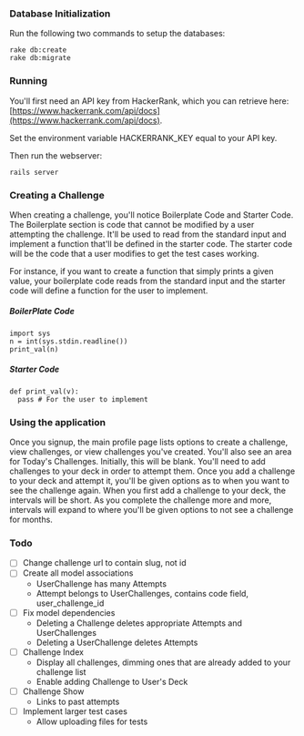 
### Database Initialization

Run the following two commands to setup the databases:

```
rake db:create
rake db:migrate
```

### Running

You'll first need an API key from HackerRank, which you can retrieve here: [https://www.hackerrank.com/api/docs](https://www.hackerrank.com/api/docs).

Set the environment variable HACKERRANK\_KEY equal to your API key.

Then run the webserver:

```
rails server
```

### Creating a Challenge

When creating a challenge, you'll notice Boilerplate Code and Starter Code. The Boilerplate section is code that cannot be modified by a user attempting the challenge. It'll be used to read from the standard input and implement a function that'll be defined in the starter code. The starter code will be the code that a user modifies to get the test cases working.

For instance, if you want to create a function that simply prints a given value, your boilerplate code reads from the standard input and the starter code will define a function for the user to implement.

##### BoilerPlate Code

```
import sys
n = int(sys.stdin.readline())
print_val(n)
```

##### Starter Code

```
def print_val(v):
  pass # For the user to implement
```

### Using the application

Once you signup, the main profile page lists options to create a challenge, view challenges, or view challenges you've created. You'll also see an area for Today's Challenges. Initially, this will be blank. You'll need to add challenges to your deck in order to attempt them. Once you add a challenge to your deck and attempt it, you'll be given options as to when you want to see the challenge again. When you first add a challenge to your deck, the intervals will be short. As you complete the challenge more and more, intervals will expand to where you'll be given options to not see a challenge for months.

### Todo

- [ ] Change challenge url to contain slug, not id
- [ ] Create all model associations
  * UserChallenge has many Attempts
  * Attempt belongs to UserChallenges, contains code field, user\_challenge\_id
- [ ] Fix model dependencies
  * Deleting a Challenge deletes appropriate Attempts and UserChallenges
  * Deleting a UserChallenge deletes Attempts
- [ ] Challenge Index
  * Display all challenges, dimming ones that are already added to your challenge list
  * Enable adding Challenge to User's Deck
- [ ] Challenge Show
  * Links to past attempts
- [ ] Implement larger test cases
  * Allow uploading files for tests
